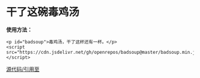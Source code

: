 # 干了这碗毒鸡汤

**使用方法：**

```
<p id="badsoup">毒鸡汤，干了这杯还有一杯。</p>
<script src="https://cdn.jsdelivr.net/gh/openrepos/badsoup@master/badsoup.min.js"></script>
```

[源代码/引用至](https://github.com/egotong/nows)
